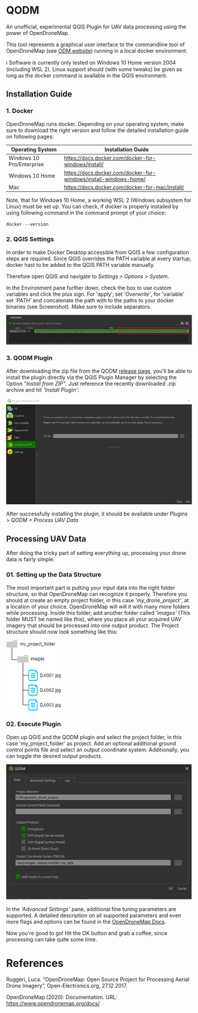 # QODM
An unofficial, experimental QGIS Plugin for UAV data processing using the power of OpenDroneMap.

This tool represents a graphical user interface to the commandline tool of OpenDroneMap (see [ODM website](https://www.opendronemap.org/odm/)) running in a local docker environment.

:information_source: Software is currently only tested on Windows 10 Home version 2004 (including WSL 2). Linux support should (with some tweaks) be given as long as the docker command is available in the QGIS environment.

## Installation Guide

### 1. Docker

OpenDroneMap runs docker. Depending on your operating system, make sure to download the right version and follow the detailed installation guide on following pages:

| Operating System          | Installation Guide                                               |
| ------------------------- | ---------------------------------------------------------------- |
| Windows 10 Pro/Enterprise | https://docs.docker.com/docker-for-windows/install/              |
| Windows 10 Home           | https://docs.docker.com/docker-for-windows/install-windows-home/ |
| Mac                       | https://docs.docker.com/docker-for-mac/install/                  |

Note, that for Windows 10 Home, a working WSL 2 (Windows subsystem for Linux) must be set up.
You can check, if docker is properly installed by using following command in the command prompt of your choice:

```
docker --version
```

### 2. QGIS Settings

In order to make Docker Desktop accessible from QGIS a few configuration steps are required.
Since QGIS overrides the PATH variable at every startup, docker hast to be added to the QGIS PATH variable manually.

Therefore open QGIS and navigate to *Settings > Options > System*.

In the Environment pane further down, check the box to use custom variables and click the plus sign.
For 'apply', set *'Overwrite'*, for 'variable' set *'PATH'* and concatenate the path with to the paths to your docker binaries (see Screenshot). Make sure to include separators.

![QGIS Settings](img/qgis_path.png)

### 3. QODM Plugin

After downloading the zip file from the QODM [release page](https://github.com/SandroGroth/QODM/releases), you'll be able to install the plugin directly via the QGIS Plugin Manager by selecting the Option *"Install from ZIP"*. Just reference the recently downloaded .zip archive and hit *'Install Plugin'*:

![Plugin Manager](img/install_zip.png)

After successfully installing the plugin, it should be available under *Plugins > QODM > Process UAV Data*


## Processing UAV Data

After doing the tricky part of setting everything up, processing your drone data is fairly simple. 

### 01. Setting up the Data Structure

The most important part is putting your input data into the right folder structure, so that OpenDroneMap can recognize it properly.
Therefore you should at create an empty project folder, in this case *'my_drone_project'*, at a location of your choice. OpenDroneMap will will it with many more folders while processing. Inside this folder, add another folder called *'images'* (This folder MUST be named like this), where you place all your acquired UAV imagery that should be processed into one output product. The Project structure should now look something like this:

![File Structure](img/file_structure.png)

### 02. Execute Plugin

Open up QGIS and the QODM plugin and select the project folder, in this case 'my_project_folder' as project. Add an optional additional ground control points file and select an output coordinate system. Additionally, you can toggle the desired output products.

![Plugin Run](img/run.png)

In the *'Advanced Settings'* pane, additional fine tuning parameters are supported. A detailed description on all supported parameters and even more flags and options can be found in the [OpenDroneMap Docs](https://docs.opendronemap.org/arguments.html).

Now you're good to go! Hit the OK button and grab a coffee, since processing can take quite some time.

# References

Ruggeri, Luca. “OpenDroneMap: Open Source Project for Processing Aerial Drone Imagery”, Open-Electronics.org, 27.12.2017.

OpenDroneMap (2020): Documentation. URL: https://www.opendronemap.org/docs/